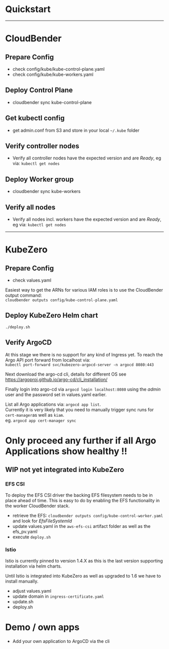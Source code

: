# Quickstart    
---

# CloudBender

## Prepare Config
- check config/kube/kube-control-plane.yaml
- check config/kube/kube-workers.yaml


## Deploy Control Plane
- cloudbender sync kube-control-plane

## Get kubectl config
- get admin.conf from S3 and store in your local `~/.kube` folder

## Verify controller nodes
- Verify all controller nodes have the expected version and are *Ready*, eg via: `kubectl get nodes`

## Deploy Worker group
- cloudbender sync kube-workers

## Verify all nodes
- Verify all nodes incl. workers have the expected version and are *Ready*, eg via: `kubectl get nodes`


---
# KubeZero 

## Prepare Config
- check values.yaml

Easiest way to get the ARNs for various IAM roles is to use the CloudBender output command:  
`cloudbender outputs config/kube-control-plane.yaml`

## Deploy KubeZero Helm chart
`./deploy.sh`


## Verify ArgoCD
At this stage we there is no support for any kind of Ingress yet. To reach the Argo API port forward from localhost via:  
`kubectl port-forward svc/kubezero-argocd-server -n argocd 8080:443`

Next download the argo-cd cli, details for different OS see https://argoproj.github.io/argo-cd/cli_installation/  

Finally login into argo-cd via `argocd login localhost:8080` using the *admin* user and the password set in values.yaml earlier.

List all Argo applications via: `argocd app list`.  
Currently it is very likely that you need to manually trigger sync runs for `cert-manager`as well as `kiam`.  
eg. `argocd app cert-manager sync`


# Only proceed any further if all Argo Applications show healthy !!


## WIP not yet integrated into KubeZero

### EFS CSI 
To deploy the EFS CSI driver the backing EFS filesystem needs to be in place ahead of time. This is easy to do by enabling the EFS functionality in the worker CloudBender stack.  

- retrieve the EFS: `cloudbender outputs config/kube-control-worker.yaml` and look for *EfsFileSystemId*
- update values.yaml in the `aws-efs-csi` artifact folder as well as the efs_pv.yaml
- execute `deploy.sh`

### Istio
Istio is currently pinned to version 1.4.X as this is the last version supporting installation via helm charts. 

Until Istio is integrated into KubeZero as well as upgraded to 1.6 we have to install manually.  

- adjust values.yaml
- update domain in `ingress-certificate.yaml`
- update.sh
- deploy.sh

# Demo / own apps
- Add your own application to ArgoCD via the cli